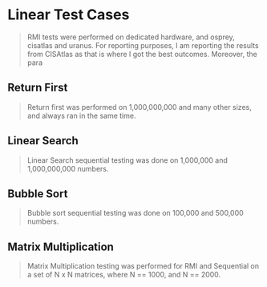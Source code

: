 # Linear Test Cases
> RMI tests were performed on dedicated hardware, and osprey, cisatlas and uranus. 
> For reporting purposes, I am reporting the results from CISAtlas as that is where I 
> got the best outcomes. Moreover, the para

## Return First
> Return first was performed on 1,000,000,000 and many other sizes, and always ran in the
> same time.

## Linear Search
> Linear Search sequential testing was done on 1,000,000 and 1,000,000,000 numbers.

## Bubble Sort
> Bubble sort sequential testing was done on 100,000 and 500,000 numbers.

## Matrix Multiplication
> Matrix Multiplication testing was performed for RMI and Sequential 
> on a set of N x N matrices, where N == 1000, and N == 2000.


